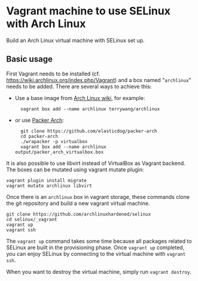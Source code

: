 Vagrant machine to use SELinux with Arch Linux
==============================================

Build an Arch Linux virtual machine with SELinux set up.

Basic usage
-----------

First Vagrant needs to be installed (cf. https://wiki.archlinux.org/index.php/Vagrant) and a box named "``archlinux``" needs to be added.
There are several ways to achieve this:

* Use a base image from [Arch Linux wiki](https://wiki.archlinux.org/index.php/Vagrant#Base_Boxes_for_Vagrant), for example:

        vagrant box add --name archlinux terrywang/archlinux

* or use [Packer Arch](https://github.com/elasticdog/packer-arch):

        git clone https://github.com/elasticdog/packer-arch
        cd packer-arch
        ./wrapacker -p virtualbox
        vagrant box add --name archlinux output/packer_arch_virtualbox.box

It is also possible to use libvirt instead of VirtualBox as Vagrant backend. The boxes can be mutated using vagrant mutate plugin:

    vagrant plugin install migrate
    vagrant mutate archlinux libvirt

Once there is an ``archlinux`` box in vagrant storage, these commands clone the git repository and build a new vagrant virtual machine.

    git clone https://github.com/archlinuxhardened/selinux
    cd selinux/_vagrant
    vagrant up
    vagrant ssh

The ``vagrant up`` command takes some time because all packages related to SELinux are built in the provisioning phase.
Once ``vagrant up`` completed, you can enjoy SELinux by connecting to the virtual machine with ``vagrant ssh``.

When you want to destroy the virtual machine, simply run ``vagrant destroy``.
